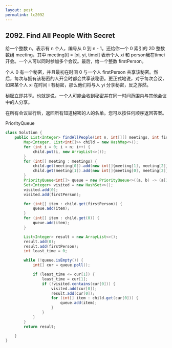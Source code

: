```yaml
---
layout: post
permalink: lc2092 
---
```


## 2092. Find All People With Secret

给一个整数 n，表示有 n 个人，编号从 0 到 n - 1。还给你一个 0 索引的 2D 整数数组 meeting，其中 meeting[i] = [xi, yi, timei] 表示个人 xi 和 person我在timei开会。一个人可以同时参加多个会议。最后，给一个整数 firstPerson。

个人 0 有一个秘密，并且最初在时间 0 与一个人 firstPerson 共享该秘密。然后，每次与拥有该秘密的人开会时都会共享该秘密。更正式地说，对于每次会议，如果某个人 xi 在时间 i 有秘密，那么他们将与人 yi 分享秘密，反之亦然。

秘密立即共享。也就是说，一个人可能会收到秘密并在同一时间范围内与其他会议中的人分享。

在所有会议举行后，返回所有知道秘密的人的名单。您可以按任何顺序返回答案。

PriorityQueue
```java
class Solution {
    public List<Integer> findAllPeople(int n, int[][] meetings, int firstPerson) {
        Map<Integer, List<int[]>> child = new HashMap<>();
        for (int i = 0; i < n; i++) {
            child.put(i, new ArrayList<>());
        }
        for (int[] meeting : meetings) {
            child.get(meeting[0]).add(new int[]{meeting[1], meeting[2]});
            child.get(meeting[1]).add(new int[]{meeting[0], meeting[2]});
        }
        PriorityQueue<int[]> queue = new PriorityQueue<>((a, b) -> (a[1] - b[1]));
        Set<Integer> visited = new HashSet<>();
        visited.add(0);
        visited.add(firstPerson);

        for (int[] item : child.get(firstPerson)) {
            queue.add(item);
        }
        for (int[] item : child.get(0)) {
            queue.add(item);
        }

        List<Integer> result = new ArrayList<>();
        result.add(0);
        result.add(firstPerson);
        int least_time = 0;

        while (!queue.isEmpty()) {
            int[] cur = queue.poll();

            if (least_time <= cur[1]) {
                least_time = cur[1];
                if (!visited.contains(cur[0])) {
                    visited.add(cur[0]);
                    result.add(cur[0]);
                    for (int[] item : child.get(cur[0])) {
                        queue.add(item);
                    }
                }
            }
        }
        return result;

    }
}
```